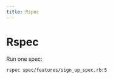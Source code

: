 ```yaml
---
title: Rspec
---
```


<h1>Rspec</h1>

Run one spec:

~~~bash
rspec spec/features/sign_up_spec.rb:5
~~~
